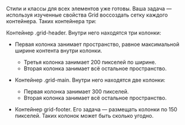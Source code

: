 Стили и классы для всех элементов уже готовы. Ваша задача — используя изученные свойства Grid воссоздать сетку каждого контейнера. Таких контейнера три:

Контейнер .grid-header. Внутри него находятся три колонки:

* Первая колонка занимает пространство, равное максимальной ширине контента внутри колонки.
    * Третья колонка занимает 200 пикселей по ширине.
    * Вторая колонка занимает всё остальное пространство.

* Контейнер .grid-main. Внутри него находятся две колонки:

    * Первая колонка занимает 300 пикселей.
    * Вторая колонка занимает всё остальное пространство.

* Контейнер grid-footer. Его задача — размещать колонки по 150 пикселей. Таких колонок может быть сколько угодно.